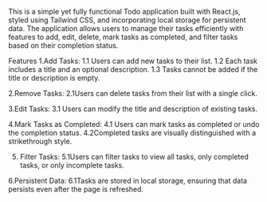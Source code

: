 This is a simple yet fully functional Todo application built with React.js, styled using Tailwind CSS, and incorporating local storage for persistent data. The application allows users to manage their tasks efficiently with features to add, edit, delete, mark tasks as completed, and filter tasks based on their completion status.

Features
1.Add Tasks:
1.1 Users can add new tasks to their list.
1.2 Each task includes a title and an optional description.
1.3 Tasks cannot be added if the title or description is empty.

2.Remove Tasks:
2.1Users can delete tasks from their list with a single click.

3.Edit Tasks:
3.1 Users can modify the title and description of existing tasks.

4.Mark Tasks as Completed:
4.1 Users can mark tasks as completed or undo the completion status.
4.2Completed tasks are visually distinguished with a strikethrough style.

5. Filter Tasks:
5.1Users can filter tasks to view all tasks, only completed tasks, or only incomplete tasks.

6.Persistent Data:
6.1Tasks are stored in local storage, ensuring that data persists even after the page is refreshed.
